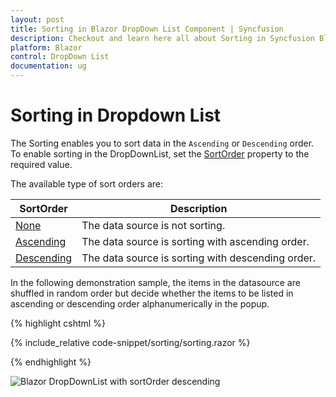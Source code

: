 ```yaml
---
layout: post
title: Sorting in Blazor DropDown List Component | Syncfusion
description: Checkout and learn here all about Sorting in Syncfusion Blazor DropDown List component and much more.
platform: Blazor
control: DropDown List
documentation: ug
---
```


# Sorting in Dropdown List

The Sorting enables you to sort data in the `Ascending` or `Descending` order. To enable sorting in the DropDownList, set the [SortOrder](https://help.syncfusion.com/cr/blazor/Syncfusion.Blazor.DropDowns.SfDropDownBase-1.html#Syncfusion_Blazor_DropDowns_SfDropDownBase_1_SortOrder) property to the required value. 

The available type of sort orders are:

SortOrder     | Description
------------ | -------------
  [None](https://help.syncfusion.com/cr/blazor/Syncfusion.Blazor.DropDowns.SortOrder.html#Syncfusion_Blazor_DropDowns_SortOrder_None)       | The data source is not sorting.
  [Ascending](https://help.syncfusion.com/cr/blazor/Syncfusion.Blazor.DropDowns.SortOrder.html#Syncfusion_Blazor_DropDowns_SortOrder_Ascending)     | The data source is sorting with ascending order.
  [Descending](https://help.syncfusion.com/cr/blazor/Syncfusion.Blazor.DropDowns.SortOrder.html#Syncfusion_Blazor_DropDowns_SortOrder_Descending)      | The data source is sorting with descending order.

In the following demonstration sample, the items in the datasource are shuffled in random order but decide whether the items to be listed in ascending or descending order alphanumerically in the popup.

{% highlight cshtml %}

{% include_relative code-snippet/sorting/sorting.razor %}

{% endhighlight %}

![Blazor DropDownList with sortOrder descending](./images/sorting/blazor_dropdown_sorting.png)
